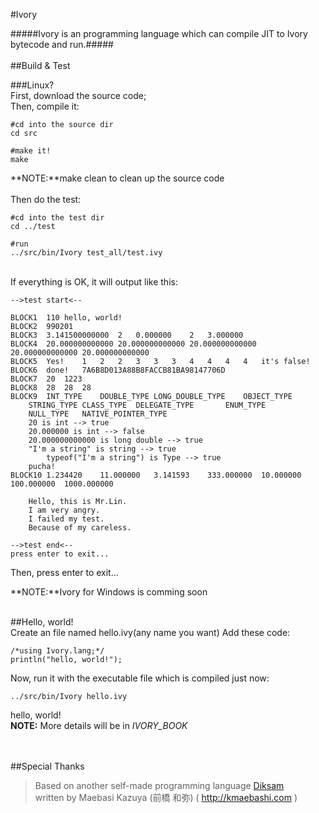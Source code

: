 #Ivory

#####Ivory is an programming language which can compile JIT to Ivory bytecode and run.#####
<br/><br/>
##Build & Test

###Linux?<br/>
First, download the source code;<br/>
Then, compile it:<br/>

    #cd into the source dir
    cd src
    
    #make it!
    make

**NOTE:**make clean to clean up the source code<br/><br/>
Then do the test:
    
    #cd into the test dir
    cd ../test
    
    #run
    ../src/bin/Ivory test_all/test.ivy

<br/>
If everything is OK, it will output like this:

	-->test start<--

	BLOCK1	110	hello, world!
	BLOCK2	990201
	BLOCK3	3.141500000000	2	0.000000	2	3.000000
	BLOCK4	20.000000000000	20.000000000000	20.000000000000	20.000000000000	20.000000000000
	BLOCK5	Yes!	1	2	2	3	3	3	4	4	4	4	it's false!
	BLOCK6	done!	7A6B8D013A88B8FACCB81BA98147706D
	BLOCK7	20	1223
	BLOCK8	28	28	28
	BLOCK9	INT_TYPE	DOUBLE_TYPE	LONG_DOUBLE_TYPE	OBJECT_TYPE
		STRING_TYPE	CLASS_TYPE	DELEGATE_TYPE		ENUM_TYPE
		NULL_TYPE	NATIVE_POINTER_TYPE
		20 is int --> true
		20.000000 is int --> false
		20.000000000000 is long double --> true
		"I'm a string" is string --> true
			typeof("I'm a string") is Type --> true
		pucha!
	BLOCK10	1.234420	11.000000	3.141593	333.000000	10.000000	100.000000	1000.000000

		Hello, this is Mr.Lin.
		I am very angry.
		I failed my test.
		Because of my careless.
	
	-->test end<--
	press enter to exit...

Then, press enter to exit...

**NOTE:**Ivory for Windows is comming soon
<br/><br/>

##Hello, world!
<br/>
Create an file named hello.ivy(any name you want)
Add these code:

    /*using Ivory.lang;*/
    println("hello, world!");

Now, run it with the executable file which is compiled just now:

    ../src/bin/Ivory hello.ivy

hello, world!<br/>
**NOTE:** More details will be  in *IVORY_BOOK*

<br/><br/>
##Special Thanks
>Based on another self-made programming language [Diksam](http://kmaebashi.com/programmer/devlang/diksam.html "Diksam")<br/>
>written by Maebasi Kazuya (前橋 和弥) ( http://kmaebashi.com )
